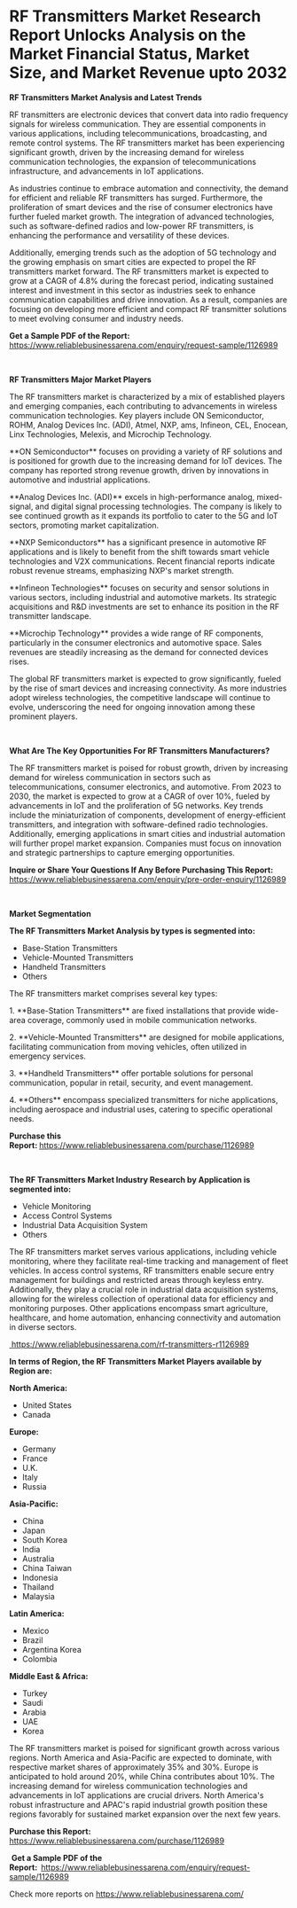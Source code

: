 <p><h1>RF Transmitters Market Research Report Unlocks Analysis on the Market Financial Status, Market Size, and Market Revenue upto 2032</h1></p><p><strong>RF Transmitters Market Analysis and Latest Trends</strong></p>
<p><p>RF transmitters are electronic devices that convert data into radio frequency signals for wireless communication. They are essential components in various applications, including telecommunications, broadcasting, and remote control systems. The RF transmitters market has been experiencing significant growth, driven by the increasing demand for wireless communication technologies, the expansion of telecommunications infrastructure, and advancements in IoT applications. </p><p>As industries continue to embrace automation and connectivity, the demand for efficient and reliable RF transmitters has surged. Furthermore, the proliferation of smart devices and the rise of consumer electronics have further fueled market growth. The integration of advanced technologies, such as software-defined radios and low-power RF transmitters, is enhancing the performance and versatility of these devices.</p><p>Additionally, emerging trends such as the adoption of 5G technology and the growing emphasis on smart cities are expected to propel the RF transmitters market forward. The RF transmitters market is expected to grow at a CAGR of 4.8% during the forecast period, indicating sustained interest and investment in this sector as industries seek to enhance communication capabilities and drive innovation. As a result, companies are focusing on developing more efficient and compact RF transmitter solutions to meet evolving consumer and industry needs.</p></p>
<p><strong>Get a Sample PDF of the Report:&nbsp;</strong> <a href="https://www.reliablebusinessarena.com/enquiry/request-sample/1126989?utm_campaign=2130&utm_medium=2&utm_source=Github&utm_content=ia&utm_term=11022025&utm_id=rf-transmitters">https://www.reliablebusinessarena.com/enquiry/request-sample/1126989</a></p>
<p>&nbsp;</p>
<p><strong>RF Transmitters Major Market Players</strong></p>
<p><p>The RF transmitters market is characterized by a mix of established players and emerging companies, each contributing to advancements in wireless communication technologies. Key players include ON Semiconductor, ROHM, Analog Devices Inc. (ADI), Atmel, NXP, ams, Infineon, CEL, Enocean, Linx Technologies, Melexis, and Microchip Technology.</p><p>**ON Semiconductor** focuses on providing a variety of RF solutions and is positioned for growth due to the increasing demand for IoT devices. The company has reported strong revenue growth, driven by innovations in automotive and industrial applications.</p><p>**Analog Devices Inc. (ADI)** excels in high-performance analog, mixed-signal, and digital signal processing technologies. The company is likely to see continued growth as it expands its portfolio to cater to the 5G and IoT sectors, promoting market capitalization.</p><p>**NXP Semiconductors** has a significant presence in automotive RF applications and is likely to benefit from the shift towards smart vehicle technologies and V2X communications. Recent financial reports indicate robust revenue streams, emphasizing NXP's market strength.</p><p>**Infineon Technologies** focuses on security and sensor solutions in various sectors, including industrial and automotive markets. Its strategic acquisitions and R&D investments are set to enhance its position in the RF transmitter landscape.</p><p>**Microchip Technology** provides a wide range of RF components, particularly in the consumer electronics and automotive space. Sales revenues are steadily increasing as the demand for connected devices rises.</p><p>The global RF transmitters market is expected to grow significantly, fueled by the rise of smart devices and increasing connectivity. As more industries adopt wireless technologies, the competitive landscape will continue to evolve, underscoring the need for ongoing innovation among these prominent players.</p></p>
<p>&nbsp;</p>
<p><strong>What Are The Key Opportunities For RF Transmitters Manufacturers?</strong></p>
<p><p>The RF transmitters market is poised for robust growth, driven by increasing demand for wireless communication in sectors such as telecommunications, consumer electronics, and automotive. From 2023 to 2030, the market is expected to grow at a CAGR of over 10%, fueled by advancements in IoT and the proliferation of 5G networks. Key trends include the miniaturization of components, development of energy-efficient transmitters, and integration with software-defined radio technologies. Additionally, emerging applications in smart cities and industrial automation will further propel market expansion. Companies must focus on innovation and strategic partnerships to capture emerging opportunities.</p></p>
<p><strong>Inquire or Share Your Questions If Any Before Purchasing This Report:</strong> <a href="https://www.reliablebusinessarena.com/enquiry/pre-order-enquiry/1126989?utm_campaign=2130&utm_medium=2&utm_source=Github&utm_content=ia&utm_term=11022025&utm_id=rf-transmitters">https://www.reliablebusinessarena.com/enquiry/pre-order-enquiry/1126989</a></p>
<p>&nbsp;</p>
<p><strong>Market Segmentation</strong></p>
<p><strong>The RF Transmitters Market Analysis by types is segmented into:</strong></p>
<p><ul><li>Base-Station Transmitters</li><li>Vehicle-Mounted Transmitters</li><li>Handheld Transmitters</li><li>Others</li></ul></p>
<p><p>The RF transmitters market comprises several key types: </p><p>1. **Base-Station Transmitters** are fixed installations that provide wide-area coverage, commonly used in mobile communication networks. </p><p>2. **Vehicle-Mounted Transmitters** are designed for mobile applications, facilitating communication from moving vehicles, often utilized in emergency services. </p><p>3. **Handheld Transmitters** offer portable solutions for personal communication, popular in retail, security, and event management. </p><p>4. **Others** encompass specialized transmitters for niche applications, including aerospace and industrial uses, catering to specific operational needs.</p></p>
<p><strong>Purchase this Report:&nbsp;</strong><a href="https://www.reliablebusinessarena.com/purchase/1126989?utm_campaign=2130&utm_medium=2&utm_source=Github&utm_content=ia&utm_term=11022025&utm_id=rf-transmitters">https://www.reliablebusinessarena.com/purchase/1126989</a></p>
<p>&nbsp;</p>
<p><strong>The RF Transmitters Market Industry Research by Application is segmented into:</strong></p>
<p><ul><li>Vehicle Monitoring</li><li>Access Control Systems</li><li>Industrial Data Acquisition System</li><li>Others</li></ul></p>
<p><p>The RF transmitters market serves various applications, including vehicle monitoring, where they facilitate real-time tracking and management of fleet vehicles. In access control systems, RF transmitters enable secure entry management for buildings and restricted areas through keyless entry. Additionally, they play a crucial role in industrial data acquisition systems, allowing for the wireless collection of operational data for efficiency and monitoring purposes. Other applications encompass smart agriculture, healthcare, and home automation, enhancing connectivity and automation in diverse sectors.</p></p>
<p><a href="https://www.reliablebusinessarena.com/rf-transmitters-r1126989?utm_campaign=2130&utm_medium=2&utm_source=Github&utm_content=ia&utm_term=11022025&utm_id=rf-transmitters">&nbsp;https://www.reliablebusinessarena.com/rf-transmitters-r1126989</a></p>
<p><strong>In terms of Region, the RF Transmitters Market Players available by Region are:</strong></p>
<p>
    <p> <strong> North America: </strong>
        <ul>
            <li>United States</li>
            <li>Canada</li>
        </ul>
        </p> 
    <p> <strong> Europe: </strong>
        <ul>
            <li>Germany</li>
            <li>France</li>
            <li>U.K.</li>
            <li>Italy</li>
            <li>Russia</li>
        </ul>
        </p> 
    <p> <strong> Asia-Pacific: </strong>
        <ul>
            <li>China</li>
            <li>Japan</li>
            <li>South Korea</li>
            <li>India</li>
            <li>Australia</li>
            <li>China Taiwan</li>
            <li>Indonesia</li>
            <li>Thailand</li>
            <li>Malaysia</li>
        </ul>
        </p> 
    <p> <strong> Latin America: </strong>
        <ul>
            <li>Mexico</li>
            <li>Brazil</li>
            <li>Argentina Korea</li>
            <li>Colombia</li>
        </ul>
        </p> 
    <p> <strong> Middle East & Africa: </strong>
        <ul>
            <li>Turkey</li>
            <li>Saudi</li>
            <li>Arabia</li>
            <li>UAE</li>
            <li>Korea</li>
        </ul>
    </p>
    </p>
<p><p>The RF transmitters market is poised for significant growth across various regions. North America and Asia-Pacific are expected to dominate, with respective market shares of approximately 35% and 30%. Europe is anticipated to hold around 20%, while China contributes about 10%. The increasing demand for wireless communication technologies and advancements in IoT applications are crucial drivers. North America's robust infrastructure and APAC's rapid industrial growth position these regions favorably for sustained market expansion over the next few years.</p></p>
<p><strong>Purchase this Report: </strong><a href="https://www.reliablebusinessarena.com/purchase/1126989?utm_campaign=2130&utm_medium=2&utm_source=Github&utm_content=ia&utm_term=11022025&utm_id=rf-transmitters">https://www.reliablebusinessarena.com/purchase/1126989</a></p>
<p>&nbsp;<strong>Get a Sample PDF of the Report:&nbsp;&nbsp;</strong><a href="https://www.reliablebusinessarena.com/enquiry/request-sample/1126989?utm_campaign=2130&utm_medium=2&utm_source=Github&utm_content=ia&utm_term=11022025&utm_id=rf-transmitters">https://www.reliablebusinessarena.com/enquiry/request-sample/1126989</a></p>
<p><strong></strong></p>
<p>Check more reports on <a href="https://www.reliablebusinessarena.com/?utm_campaign=2130&utm_medium=2&utm_source=Github&utm_content=ia&utm_term=11022025&utm_id=rf-transmitters">https://www.reliablebusinessarena.com/</a></p>